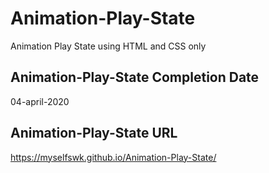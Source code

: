# Animation-Play-State
Animation Play State using HTML and CSS only

## Animation-Play-State Completion Date
04-april-2020

## Animation-Play-State URL
https://myselfswk.github.io/Animation-Play-State/
